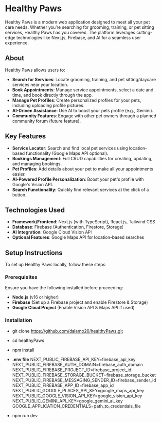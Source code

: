 # Healthy Paws
Healthy Paws is a modern web application designed to meet all your pet care needs. Whether you’re searching for grooming, training, or pet sitting services, Healthy Paws has you covered. The platform leverages cutting-edge technologies like Next.js, Firebase, and AI for a seamless user experience.  

## About  
Healthy Paws allows users to:  
- **Search for Services**: Locate grooming, training, and pet sitting/daycare services near your location.  
- **Book Appointments**: Manage service appointments, select a date and time, and book directly through the app.  
- **Manage Pet Profiles**: Create personalized profiles for your pets, including uploading profile pictures.  
- **AI-Driven Assistance**: Use AI to boost your pets profile (e.g., Gemini).  
- **Community Features**: Engage with other pet owners through a planned community forum (future feature).  

## Key Features  
- **Service Locator**: Search and find local pet services using location-based functionality (Google Maps API optional).  
- **Bookings Management**: Full CRUD capabilities for creating, updating, and managing bookings.  
- **Pet Profiles**: Add details about your pet to make all your appointments easier.  
- **AI-Powered Profile Personalization**: Boost your pet's profile with Google's Vision API.  
- **Search Functionality**: Quickly find relevant services at the click of a button.  

## Technologies Used  
- **Framework/Frontend**: Next.js (with TypeScript), React.js, Tailwind CSS
- **Database**: Firebase (Authentication, Firestore, Storage)  
- **AI Integration**: Google Cloud Vision API  
- **Optional Features**: Google Maps API for location-based searches  

## Setup Instructions  
To set up Healthy Paws locally, follow these steps:  

### Prerequisites  
Ensure you have the following installed before proceeding:  
- **Node.js** (v16 or higher)  
- **Firebase** (Set up a Firebase project and enable Firestore & Storage)  
- **Google Cloud Project** (Enable Vision API & Maps API if used)  

### Installation  
- git clone https://github.com/dalamo20/healthyPaws.git
- cd healthyPaws
- npm install

- **.env file** 
NEXT_PUBLIC_FIREBASE_API_KEY=firebase_api_key
NEXT_PUBLIC_FIREBASE_AUTH_DOMAIN=firebase_auth_domain
NEXT_PUBLIC_FIREBASE_PROJECT_ID=firebase_project_id
NEXT_PUBLIC_FIREBASE_STORAGE_BUCKET=firebase_storage_bucket
NEXT_PUBLIC_FIREBASE_MESSAGING_SENDER_ID=firebase_sender_id
NEXT_PUBLIC_FIREBASE_APP_ID=firebase_app_id
NEXT_PUBLIC_GOOGLE_PLACES_API_KEY=google_maps_api_key
NEXT_PUBLIC_GOOGLE_VISION_API_KEY=google_vision_api_key
NEXT_PUBLIC_GEMINI_API_KEY=google_gemini_ai_key
GOOGLE_APPLICATION_CREDENTIALS=path_to_credentials_file 

- npm run dev



